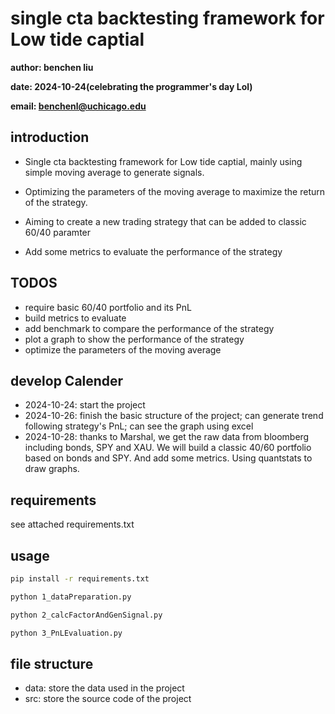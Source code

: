 # single cta backtesting framework for Low tide captial
**author: benchen liu**

**date: 2024-10-24(celebrating the programmer's day Lol)**

**email: benchenl@uchicago.edu**

## introduction
- Single cta backtesting framework for Low tide captial, mainly using simple moving average to generate signals.

- Optimizing the parameters of the moving average to maximize the return of the strategy.

- Aiming to create a new trading strategy that can be added to classic 60/40 paramter

- Add some metrics to evaluate the performance of the strategy

## TODOS
- require basic 60/40 portfolio and its PnL
- build metrics to evaluate
- add benchmark to compare the performance of the strategy
- plot a graph to show the performance of the strategy
- optimize the parameters of the moving average

## develop Calender
- 2024-10-24: start the project
- 2024-10-26: finish the basic structure of the project; can generate trend following strategy's PnL; can see the graph using excel
- 2024-10-28: thanks to Marshal, we get the raw data from bloomberg including bonds, SPY and XAU. We will build a classic 
40/60 portfolio based on bonds and SPY. And add some metrics. Using quantstats to draw graphs.

## requirements
see attached requirements.txt

## usage
```bash
pip install -r requirements.txt

python 1_dataPreparation.py

python 2_calcFactorAndGenSignal.py

python 3_PnLEvaluation.py
```

## file structure
- data: store the data used in the project
- src: store the source code of the project
